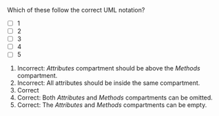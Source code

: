 <panel header="{{ icon_Q_A }} Which classes are correct?">

Which of these follow the correct UML notation?

<pic eager src="{{baseUrl}}/uml/classDiagrams/classes/what/images/chooseNotation.jpg" height="130" />
<p/>

- [ ] 1
- [ ] 2
- [ ] 3
- [ ] 4
- [ ] 5

<panel type="seamless" header="{{ icon_A }} Answer" minimized>

1. Incorrect: _Attributes_ compartment should be above the _Methods_ compartment.
2. Incorrect: All attributes should be inside the same compartment.
3. Correct
4. Correct: Both _Attributes_ and _Methods_ compartments can be omitted.
5. Correct: The _Attributes_ and _Methods_ compartments can be empty.

</panel>
</panel>
